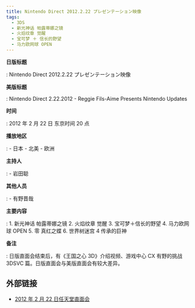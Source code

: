 ```yaml
---
title: Nintendo Direct 2012.2.22 プレゼンテーション映像
tags:
  - 3DS
  - 新光神话 帕露蒂娜之镜
  - 火焰纹章 觉醒
  - 宝可梦 ＋ 信长的野望
  - 马力欧网球 OPEN
---
```


**日版标题**

:	Nintendo Direct 2012.2.22 プレゼンテーション映像

**美版标题**

:	Nintendo Direct 2.22.2012 - Reggie Fils-Aime Presents Nintendo Updates

**时间**

:	2012 年 2 月 22 日 东京时间 20 点

**播放地区**

:	- 日本
	- 北美
	- 欧洲

**主持人**

:	- 岩田聪

**其他人员**

:	- 有野晋哉

**主要内容**

:	1. 新光神话 帕露蒂娜之镜
	2. 火焰纹章 觉醒
	3. 宝可梦＋信长的野望
	4. 马力欧网球 OPEN
	5. 零 真红之蝶
	6. 世界树迷宫 4 传承的巨神

**备注**

:	日版直面会结束后，有《王国之心 3D》介绍视频、游戏中心 CX 有野的挑战 3DSVC 篇。日版直面会与美版直面会有较大差异。

## 外部链接

- [2012 年 2 月 22 日任天堂直面会](https://www.bilibili.com/video/BV1AE41117XV/)
